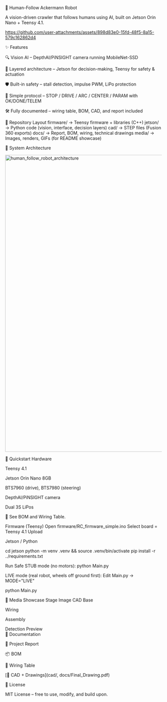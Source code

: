 🤖 Human-Follow Ackermann Robot

A vision-driven crawler that follows humans using AI, built on Jetson Orin Nano + Teensy 4.1.



https://github.com/user-attachments/assets/898d83e0-15fd-48f5-8a15-579c162862d4



✨ Features

🔍 Vision AI – DepthAI/PiNSIGHT camera running MobileNet-SSD

🧠 Layered architecture – Jetson for decision-making, Teensy for safety & actuation

🛡 Built-in safety – stall detection, impulse PWM, LiPo protection

🔌 Simple protocol – STOP / DRIVE / ARC / CENTER / PARAM with OK/DONE/TELEM

🛠 Fully documented – wiring table, BOM, CAD, and report included

📂 Repository Layout
firmware/     → Teensy firmware + libraries (C++)
jetson/       → Python code (vision, interface, decision layers)
cad/          → STEP files (Fusion 360 exports)
docs/         → Report, BOM, wiring, technical drawings
media/        → Images, renders, GIFs (for README showcase)

🧩 System Architecture

<img width="985" height="955" alt="human_follow_robot_architecture" src="https://github.com/user-attachments/assets/062f0b5e-b744-4acf-b0fd-9e938d87b004" />




🚀 Quickstart
Hardware

Teensy 4.1

Jetson Orin Nano 8GB

BTS7960 (drive), BTS7980 (steering)

DepthAI/PiNSIGHT camera

Dual 3S LiPos

📑 See BOM and Wiring Table.

Firmware (Teensy)
  Open firmware/RC_firmware_simple.ino
  Select board = Teensy 4.1
  Upload

Jetson / Python

cd jetson
  python -m venv .venv && source .venv/bin/activate
  pip install -r ../requirements.txt

Run
  Safe STUB mode (no motors):
  python Main.py


LIVE mode (real robot, wheels off ground first):
Edit Main.py → MODE="LIVE"

python Main.py

📸 Media Showcase
Stage	Image
CAD Base	

Wiring	

Assembly	

Detection Preview	
📖 Documentation

📑 Project Report

📦 BOM

🔌 Wiring Table

[📐 CAD + Drawings](cad/, docs/Final_Drawing.pdf)

📜 License

MIT License – free to use, modify, and build upon.
